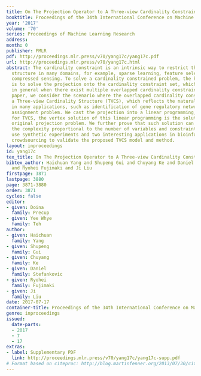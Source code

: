 ```yaml
---
title: On The Projection Operator to A Three-view Cardinality Constrained Set
booktitle: Proceedings of the 34th International Conference on Machine Learning
year: '2017'
volume: '70'
series: Proceedings of Machine Learning Research
address: 
month: 0
publisher: PMLR
pdf: http://proceedings.mlr.press/v70/yang17c/yang17c.pdf
url: http://proceedings.mlr.press/v70/yang17c.html
abstract: The cardinality constraint is an intrinsic way to restrict the solution
  structure in many domains, for example, sparse learning, feature selection, and
  compressed sensing. To solve a cardinality constrained problem, the key challenge
  is to solve the projection onto the cardinality constraint set, which is NP-hard
  in general when there exist multiple overlapped cardinality constraints. In this
  paper, we consider the scenario where the overlapped cardinality constraints satisfy
  a Three-view Cardinality Structure (TVCS), which reflects the natural restriction
  in many applications, such as identification of gene regulatory networks and task-worker
  assignment problem. We cast the projection into a linear programming, and show that
  for TVCS, the vertex solution of this linear programming is the solution for the
  original projection problem. We further prove that such solution can be found with
  the complexity proportional to the number of variables and constraints. We finally
  use synthetic experiments and two interesting applications in bioinformatics and
  crowdsourcing to validate the proposed TVCS model and method.
layout: inproceedings
id: yang17c
tex_title: On The Projection Operator to A Three-view Cardinality Constrained Set
bibtex_author: Haichuan Yang and Shupeng Gui and Chuyang Ke and Daniel Stefankovic
  and Ryohei Fujimaki and Ji Liu
firstpage: 3871
lastpage: 3880
page: 3871-3880
order: 3871
cycles: false
editor:
- given: Doina
  family: Precup
- given: Yee Whye
  family: Teh
author:
- given: Haichuan
  family: Yang
- given: Shupeng
  family: Gui
- given: Chuyang
  family: Ke
- given: Daniel
  family: Stefankovic
- given: Ryohei
  family: Fujimaki
- given: Ji
  family: Liu
date: 2017-07-17
container-title: Proceedings of the 34th International Conference on Machine Learning
genre: inproceedings
issued:
  date-parts:
  - 2017
  - 7
  - 17
extras:
- label: Supplementary PDF
  link: http://proceedings.mlr.press/v70/yang17c/yang17c-supp.pdf
# Format based on citeproc: http://blog.martinfenner.org/2013/07/30/citeproc-yaml-for-bibliographies/
---
```

